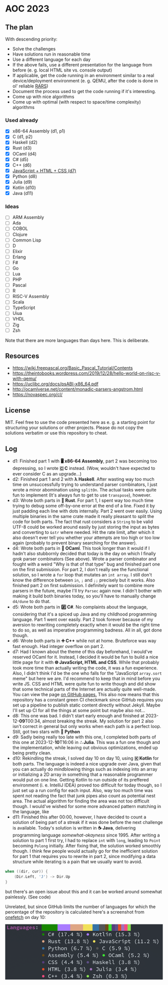 # AOC 2023
## The plan
With descending priority:
- Solve the challenges
- Have solutions run in reasonable time
- Use a different language for each day
- If the above fails, use a different presentation for the language from before (e. g. local HTML site vs. console output)
- If applicable, get the code running in an environment similar to a real device/deployment environment (e. g. QEMU, after the code is done in ol' reliable [RARS](https://github.com/TheThirdOne/rars))
- Document the process used to get the code running if it's interesting.
- Come up with nice algorithms
- Come up with optimal (with respect to space/time complexity) algorithms

### Used already
- [x] x86-64 Assembly (d1, p1)
- [x] C (d1, p2)
- [x] Haskell (d2)
- [x] Rust (d3)
- [x] OCaml (d4)
- [x] C# (d5)
- [x] C++ (d6)
- [x] [JavaScript + HTML + CSS (d7)](https://maxi0604.github.io/aoc2023/d7)
- [x] Python (d8)
- [x] Julia (d9)
- [x] Kotlin (d10)
- [x] Java (d11)
### Ideas
- [ ] ARM Assembly
- [ ] Ada
- [ ] COBOL
- [ ] Clojure
- [ ] Common Lisp
- [ ] D
- [ ] Elixir
- [ ] Erlang
- [ ] F#
- [ ] Go
- [ ] Lua
- [ ] PHP
- [ ] Pascal
- [ ] R
- [ ] RISC-V Assembly
- [ ] Scala
- [ ] TypeScript
- [ ] Uiua
- [ ] VHDL
- [ ] Zig
- [ ] Zsh

Note that there are more languages than days here. This is deliberate.

## Resources
- https://wiki.freepascal.org/Basic_Pascal_Tutorial/Contents
- https://theintobooks.wordpress.com/2019/12/28/hello-world-on-risc-v-with-qemu/
- https://uclibc.org/docs/psABI-x86_64.pdf
- http://ocamlverse.net/content/monadic-parsers-angstrom.html
- https://novaspec.org/cl/
## License
MIT. Feel free to use the code presented here as e. g. a starting point for structuring your solutions or other projects. Please do not copy the solutions verbatim or use this repository to cheat.

## Log
- d1: Finished part 1 with **🖥️ x86-64 Assembly**, part 2 was becoming too depressing, so I wrote **🇨 C** instead. (Wow, wouldn't have expected to ever consider C as an upgrade...)
- d2: Finished part 1 and 2 with **λ Haskell**. After wasting way too much time on unsuccessfully trying to understand parser combinators, I just wrote a minor abomination using `splitOn`. The actual tasks were quite fun to implement (It's always fun to get to use `transpose`), however.
- d3: Wrote both parts in **🦀 Rust**. For part 1, I spent way too much time trying to debug some off-by-one error at the end of a line. Fixed it by just padding each line with dots internally. Part 2 went over easily. Using multiple binaries in the same crate made it really pleasant to split the code for both parts. The fact that rust considers a `String` to be valid UTF-8 could be worked around easily by just storing the input as bytes and converting to `&str` where needed. Hit the rate limit, after which it also doesn't ever tell you whether your attempts are too high or too low again (probably to prevent binary searching for the answer).
- d4: Wrote both parts in **🐫 OCaml**. This took longer than it would if I hadn't also stubbornly decided that today is the day on which I finally grok parser combinators (See above). Wrote a parser combinator and fought with a weird "Why is that of that type" bug and finished part one on the first submission. For part 2, I don't really see the functional solution, so I wrote a `for` loop that mutates an `int array`. I still don't know the difference between `in`, `;` and `;;` precisely but it works. Also finished part 2 on first submission. I definitely want to combine more parsers in the future, maybe I'll try `Parsec` again now. I didn't bother with making it build both binaries today, so you'll have to manually change `d4/dune` to do that.
- d5: Wrote both parts in **#️⃣ C#**. No complaints about the language, considering that it's a spiced up Java and my childhood programming language. Part 1 went over easily. Part 2 took forever because of my aversion to rewriting completely exactly when it would be the right time to do so, as well as imperative programming badness. All in all, got done though.
- d6: Wrote both parts in **➕ C++** while not at home. Bruteforce was way fast enough. Had integer overflow on part 2.
- d7: Had I known about the theme of this day beforehand, I would've reserved OCaml for it. Instead, I decided it would be fun to build a nice little page for it with **🌐 JavaScript, HTML and CSS**. While that probably took more time than actually writing the code, it was a fun experience. Also, I didn't think I'd be the one who falls for the "JavaScript `array.sort` meme" but here we are. I'd recommend to keep that in mind before you write JS. CSS and HTML were quite fun to write though and did show that some technical parts of the Internet are actually quite well-made. You can view the page [on GitHub pages.](https://maxi0604.github.io/aoc2023/d7) This also now means that this repository has a constant green CI checkmark since GitHub requires you set up a pipeline to publish static content directly without Jekyll. Maybe I'll set up CI for all the things at some point but maybe also not...
- d8: This one was bad. I didn't start early enough and finished at 2023-12-**09**T00:34, almost breaking the streak. My solution for part 2 also isn't correct in general but only works when each path is a perfect loop. Still, got two stars with **🐍 Python**
- d9: Sadly being really too late with this one, I completed both parts of this one at 2023-12-**10**T16:06 in **∴ Julia**. This was a fun one though and the implementation, while leaving out obvious optimizations, ended up being pretty clean.
- d10: Rekindling the streak, I solved day 10 on day 10, using **🇰 Kotlin** for both parts. The language is indeed a nice upgrade over Java, given that you can actually do mindblowing things such as indexing into an array or initializing a 2D array in something that a reasonable programmer would put on one line. Getting Kotlin to run outside of its preffered environment (i. e. IntelliJ IDEA) proved too difficult for today though, so I just set up a run config for each input. Also, way too much time was spent not reading the fact that junk pipes also count as potential nest area. The actual algorithm for finding the area was not too difficult though. I would've wished for some more advanced pattern matching in the language, like
- d11: Finished this after 00:00, however, I have decided to count a solution of being part of a streak if it was done before the next challenge is available. Today's solution is written in **☕ Java**, delivering programming language *somewhat-okayness* since 1995. After writing a solution to part 1 first try, I had to replace `int` with `long`, leading to `Point` becoming `Polong` initially. After fixing that, the solution worked smoothly though. I think few people would actually go for the inefficient solution for part 1 that requires you to rewrite in part 2, since modifying a data structure while iterating is a pain that we usually want to avoid.
```kotlin
when ((dir, cur)) {
    (Dir.Left, 'J') -> Dir.Up
}
```
but there's an open issue about this and it can be worked around somewhat painlessly. (See code)

Unrelated, but since GitHub limits the number of languages for which the percentage of the repository is calculated here's a screenshot from [onefetch](https://github.com/o2sh/onefetch) on day 10:

![Screenshot from onefetch, showing ● C# (17.4 %) ● Kotlin (15.3 %) ● Rust (13.8 %) ● JavaScript (11.2 %) ● Python (6.7 %) ● C (5.9 %) ● Assembly (5.4 %) ● OCaml (5.2 %) ● CSS (4.4 %) ● HTML (3.8 %) ● Haskell (3.8 %) ● C++ (3.4 %) ● Julia (3.4 %) ● Zsh (0.3 %)](res/d10langs.png)
